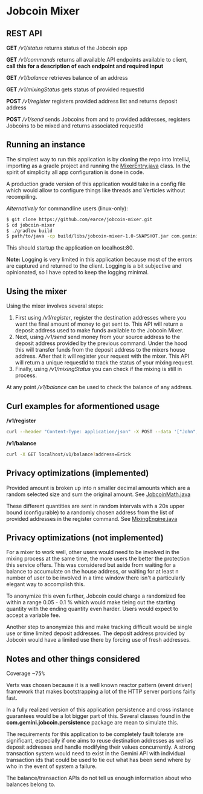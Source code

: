 # Jobcoin Mixer

## REST API

**GET**  */v1/status* returns status of the Jobcoin app

**GET**  */v1/commands* returns all available API endpoints available to client, **call this for a description of each endpoint and required input**

**GET**  */v1/balance* retrieves balance of an address

**GET**  */v1/mixingStatus* gets status of provided requestId

**POST** */v1/register* registers provided address list and returns deposit address

**POST** */v1/send* sends Jobcoins from and to provided addresses, registers Jobcoins to be mixed and returns associated requestId

## Running an instance

The simplest way to run this application is by cloning the repo into IntelliJ, importing as a gradle project and running the [MixerEntry.java](https://github.com/earce/jobcoin-mixer/blob/main/src/main/java/com/gemini/jobcoin/MixerEntry.java) class. In the spirit of simplicity all app configuration is done in code.

A production grade version of this application would take in a config file which would allow to configure things like threads and Verticles without recompiling.

*Alternatively* for commandline users (linux-only):

```bash script
$ git clone https://github.com/earce/jobcoin-mixer.git
$ cd jobcoin-mixer
$ ./gradlew build
$ path/to/java -cp build/libs/jobcoin-mixer-1.0-SNAPSHOT.jar com.gemini.jobcoin.MixerEntry
```

This should startup the application on localhost:80.

**Note:** Logging is very limited in this application because most of the errors are captured and returned to the client. Logging is a bit subjective and opinionated, so I have opted to keep the logging minimal.

## Using the mixer

Using the mixer involves several steps:

1. First using */v1/register*, register the destination addresses where you want the final amount of money to get sent to. This API will return a deposit address used to make funds available to the Jobcoin Mixer.
2. Next, using */v1/send* send money from your source address to the deposit address provided by the previous command. Under the hood this will transfer funds from the deposit address to the mixers house address. After that it will register your request with the mixer. This API will return a unique requestId to track the status of your mixing request. 
3. Finally, using */v1/mixingStatus* you can check if the mixing is still in process.

At any point */v1/balance* can be used to check the balance of any address.

## Curl examples for aformentioned usage

**/v1/register**

```bash
curl --header "Content-Type: application/json" -X POST --data '["John","Alice", "Bob"]' localhost/v1/register
```

**/v1/balance**

```bash
curl -X GET localhost/v1/balance?address=Erick
```

## Privacy optimizations (implemented)

Provided amount is broken up into n smaller decimal amounts which are a random selected size and sum the original amount. See [JobcoinMath.java](https://github.com/earce/jobcoin-mixer/blob/main/src/main/java/com/gemini/jobcoin/helper/JobcoinMath.java)

These different quantities are sent in random intervals with a 20s upper bound (configurable) to a randomly chosen address from the list of provided addresses in the register command. See [MixingEngine.java](https://github.com/earce/jobcoin-mixer/blob/main/src/main/java/com/gemini/jobcoin/verticles/MixingEngine.java)

## Privacy optimizations (not implemented)


For a mixer to work well, other users would need to be involved in the mixing process at the same time, the more users the better the protection this service offers. This was considered but aside from waiting for a balance to accumulate on the house address, or waiting for at least n number of user to be involved in a time window there isn't a particularly elegant way to accomplish this.

To anonymize this even further, Jobcoin could charge a randomized fee within a range 0.05 - 0.1 % which would make tieing out the starting quantity with the ending quantity even harder. Users would expect to accept a variable fee.

Another step to anonymize this and make tracking difficult would be single use or time limited deposit addresses. The deposit address provided by Jobcoin would have a limited use there by forcing use of fresh addresses.

## Notes and other things considered

Coverage <kbd>~75%</kbd>

Vertx was chosen because it is a well known reactor pattern (event driven) framework that makes bootstrapping a lot of the HTTP server portions fairly fast.

In a fully realized version of this application persistence and cross instance guarantees would be a lot bigger part of this. Several classes found in the **com.gemini.jobcoin.persistence** package are mean to simulate this.

The requirements for this application to be completely fault tolerate are significant, especially if one aims to reuse destination addresses as well as deposit addresses and handle modifying their values concurrently. A strong transaction system would need to exist in the Gemini API with individual transaction ids that could be used to tie out what has been send where by who in the event of system a failure. 

The balance/transaction APIs do not tell us enough information about who balances belong to.